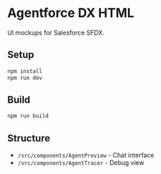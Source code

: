 # Agentforce DX HTML

UI mockups for Salesforce SFDX.

## Setup

```bash
npm install
npm run dev
```

## Build

```bash
npm run build
```

## Structure

- `/src/components/AgentPreview` - Chat interface
- `/src/components/AgentTracer` - Debug view
